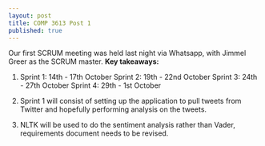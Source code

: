 ```yaml
---
layout: post
title: COMP 3613 Post 1
published: true
---
```


Our first SCRUM meeting was held last night via Whatsapp, with Jimmel Greer as the SCRUM master. 
**Key takeaways:**
1. Sprint 1: 14th - 17th October
   Sprint 2: 19th - 22nd October
   Sprint 3: 24th - 27th October
   Sprint 4: 29th - 1st October
   
2. Sprint 1 will consist of setting up the application to pull tweets from Twitter and hopefully performing analysis on the tweets.

3. NLTK will be used to do the sentiment analysis rather than Vader, requirements document needs to be revised.
